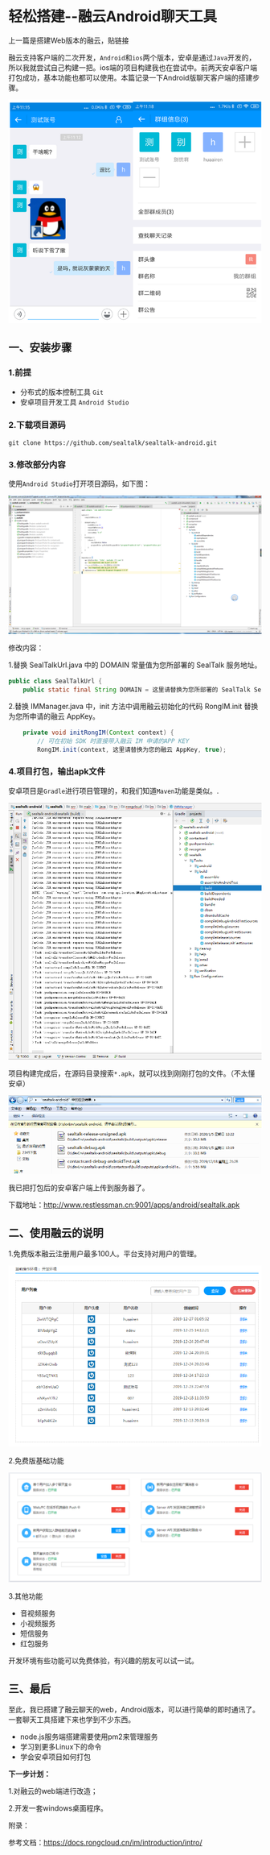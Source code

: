 # 轻松搭建--融云Android聊天工具



上一篇是搭建Web版本的融云，贴链接



融云支持客户端的二次开发，`Android`和`ios`两个版本，安卓是通过`Java`开发的，所以我就尝试自己构建一把。ios端的项目构建我也在尝试中。前两天安卓客户端打包成功，基本功能也都可以使用。本篇记录一下Android版聊天客户端的搭建步骤。

![](.\轻松搭建--融云Android聊天工具\01.png)

## 一、安装步骤

### 1.前提

- 分布式的版本控制工具 `Git`
- 安卓项目开发工具 `Android Studio`

### 2.下载项目源码

```
git clone https://github.com/sealtalk/sealtalk-android.git
```

### 3.修改部分内容

使用`Android Studio`打开项目源码，如下图：

![1578196571571](.\轻松搭建--融云Android聊天工具\1578196571571.png)

修改内容：

1.替换 SealTalkUrl.java 中的 DOMAIN 常量值为您所部署的 SealTalk 服务地址。

```java
public class SealTalkUrl {
    public static final String DOMAIN = 这里请替换为您所部署的 SealTalk Server 地址;
```

2.替换 IMManager.java 中，init 方法中调用融云初始化的代码 RongIM.init 替换为您所申请的融云 AppKey。

```java
    private void initRongIM(Context context) {
        // 可在初始 SDK 时直接带入融云 IM 申请的APP KEY
        RongIM.init(context, 这里请替换为您的融云 AppKey, true);
```

### 4.项目打包，输出apk文件

安卓项目是`Gradle`进行项目管理的，和我们知道`Maven`功能是类似。.



![1578198106585](.\轻松搭建--融云Android聊天工具\1578198106585.png)



项目构建完成后，在源码目录搜索`*.apk`，就可以找到刚刚打包的文件。（不太懂安卓）

![1578198255923](.\轻松搭建--融云Android聊天工具\1578198255923.png)

我已把打包后的安卓客户端上传到服务器了。

下载地址：http://www.restlessman.cn:9001/apps/android/sealtalk.apk



## 二、使用融云的说明

1.免费版本融云注册用户最多100人。平台支持对用户的管理。

![1578199086861](.\轻松搭建--融云Android聊天工具\1578199086861.png)

2.免费版基础功能

![1578199161506](.\轻松搭建--融云Android聊天工具\1578199161506.png)

3.其他功能

- 音视频服务
- 小视频服务
- 短信服务
- 红包服务

开发环境有些功能可以免费体验，有兴趣的朋友可以试一试。

## 三、最后

至此，我已搭建了融云聊天的web，Android版本，可以进行简单的即时通讯了。一套聊天工具搭建下来也学到不少东西。

- node.js服务端搭建需要使用pm2来管理服务
- 学习到更多Linux下的命令
- 学会安卓项目如何打包

**下一步计划：**

1.对融云的web端进行改造；

2.开发一套windows桌面程序。



附录：

参考文档：<https://docs.rongcloud.cn/im/introduction/intro/> 







